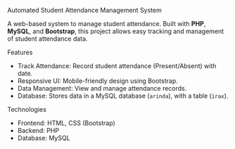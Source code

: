  Automated Student Attendance Management System

A web-based system to manage student attendance. Built with **PHP**, **MySQL**, and **Bootstrap**, this project allows easy tracking and management of student attendance data.

 Features

- Track Attendance: Record student attendance (Present/Absent) with date.
- Responsive UI: Mobile-friendly design using Bootstrap.
- Data Management: View and manage attendance records.
- Database: Stores data in a MySQL database (`arinda`), with a table (`irax`).

 Technologies

- Frontend: HTML, CSS (Bootstrap)
- Backend: PHP
- Database: MySQL

 
